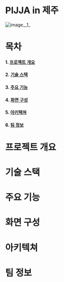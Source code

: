 # PIJJA in 제주
![image__1_](/uploads/4db1492af44adab149d834abbaa3e33a/image__1_.png)
# 목차
#### 1. [프로젝트 개요](#프로젝트-개요)
#### 2. [기술 스택](#기술-스택)
#### 3. [주요 기능](#주요-기능)
#### 4. [화면 구성](#화면-구성)
#### 5. [아키텍쳐](#아키텍쳐)
#### 6. [팀 정보](#팀-정보)

# 프로젝트 개요
# 기술 스택
# 주요 기능
# 화면 구성
# 아키텍쳐
# 팀 정보

